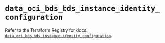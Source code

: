 # `data_oci_bds_bds_instance_identity_configuration`

Refer to the Terraform Registry for docs: [`data_oci_bds_bds_instance_identity_configuration`](https://registry.terraform.io/providers/oracle/oci/6.37.0/docs/data-sources/bds_bds_instance_identity_configuration).
